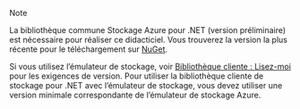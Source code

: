 > [!NOTE]
> La bibliothèque commune Stockage Azure pour .NET (version préliminaire) est nécessaire pour réaliser ce didacticiel. Vous trouverez la version la plus récente pour le téléchargement sur [NuGet](https://www.nuget.org/packages/Microsoft.Azure.Storage.Common/).
> 
> Si vous utilisez l’émulateur de stockage, voir [Bibliothèque cliente : Lisez-moi](https://github.com/Azure/azure-storage-net/blob/master/README.md) pour les exigences de version. Pour utiliser la bibliothèque cliente de stockage pour .NET avec l’émulateur de stockage, vous devez utiliser une version minimale correspondante de l’émulateur de stockage Azure.
> 
> 

